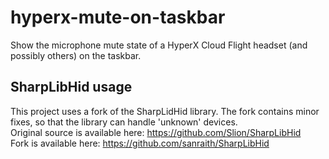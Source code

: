 # hyperx-mute-on-taskbar

Show the microphone mute state of a HyperX Cloud Flight headset (and possibly others) on the taskbar.

## SharpLibHid usage

This project uses a fork of the SharpLidHid library. The fork contains minor fixes, so that the library can handle 'unknown' devices.  
Original source is available here: <https://github.com/Slion/SharpLibHid>  
Fork is available here: <https://github.com/sanraith/SharpLibHid>
